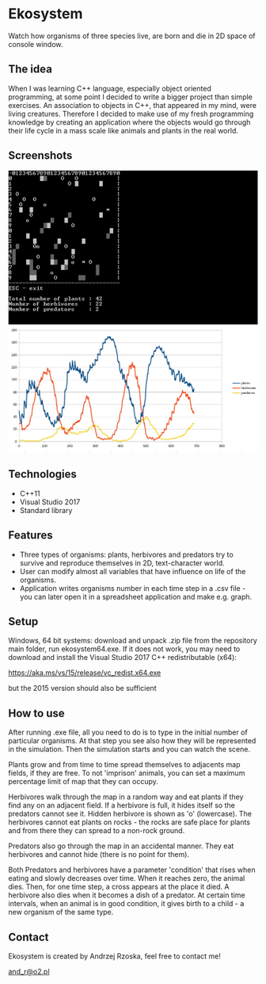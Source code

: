 # Ekosystem
Watch how organisms of three species live, are born and die in 2D space of console window.

## The idea
When I was learning C++ language, especially object oriented programming, at some point I decided to write a bigger project than simple exercises. An association to objects in C++, that appeared in my mind, were living creatures. Therefore I decided to make use of my fresh programming knowledge by creating an application where the objects would go through their life cycle in a mass scale like animals and plants in the real world.

## Screenshots
![Screen1](./screen1.jpg)
![Screen2](./screen2.jpg)

## Technologies
* C++11
* Visual Studio 2017
* Standard library

## Features
* Three types of organisms: plants, herbivores and predators try to survive and reproduce themselves in 2D, text-character world.
* User can modify almost all variables that have influence on life of the organisms.
* Application writes organisms number in each time step in a .csv file - you can later open it in a spreadsheet application and make e.g. graph.

## Setup
Windows, 64 bit systems: download and unpack .zip file from the repository main folder, run ekosystem64.exe. If it does not work, you may need to download and install the Visual Studio 2017 C++ redistributable (x64):

https://aka.ms/vs/15/release/vc_redist.x64.exe

but the 2015 version should also be sufficient

## How to use
After running .exe file, all you need to do is to type in the initial number of particular organisms. At that step you see also how they will be represented in the simulation. Then the simulation starts and you can watch the scene.

Plants grow and from time to time spread themselves to adjacents map fields, if they are free. To not 'imprison' animals, you can set a maximum percentage limit of map that they can occupy.

Herbivores walk through the map in a random way and eat plants if they find any on an adjacent field. If a herbivore is full, it hides itself so the predators cannot see it. Hidden herbivore is shown as 'o' (lowercase). The herbivores cannot eat plants on rocks - the rocks are safe place for plants and from there they can spread to a non-rock ground.

Predators also go through the map in an accidental manner. They eat herbivores and cannot hide (there is no point for them).

Both Predators and herbivores have a parameter 'condition' that rises when eating and slowly decreases over time. When it reaches zero, the animal dies. Then, for one time step, a cross appears at the place it died. A herbivore also dies when it becomes a dish of a predator. At certain time intervals, when an animal is in good condition, it gives birth to a child - a new organism of the same type.

## Contact
Ekosystem is created by Andrzej Rzoska, feel free to contact me!

and_r@o2.pl
